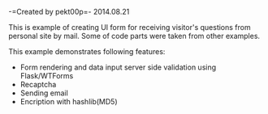 -=Created by pekt00p=-
2014.08.21

This is example of creating UI form for receiving visitor's questions from personal site by mail.
Some of code parts were taken from other examples.

This example demonstrates following features:
- Form rendering and data input server side validation using Flask/WTForms
- Recaptcha
- Sending email
- Encription with hashlib(MD5)
